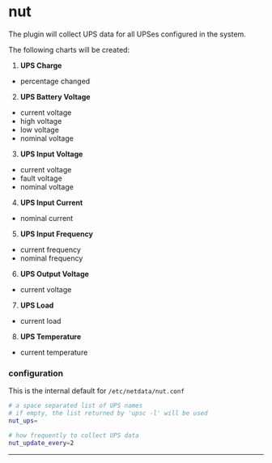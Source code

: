 # nut

The plugin will collect UPS data for all UPSes configured in the system.

The following charts will be created:

1. **UPS Charge**

 * percentage changed

2. **UPS Battery Voltage**

 * current voltage
 * high voltage
 * low voltage
 * nominal voltage

3. **UPS Input Voltage**

 * current voltage
 * fault voltage
 * nominal voltage

4. **UPS Input Current**

 * nominal current

5. **UPS Input Frequency**

 * current frequency
 * nominal frequency

6. **UPS Output Voltage**

 * current voltage

7. **UPS Load**

 * current load

8. **UPS Temperature**

 * current temperature


### configuration

This is the internal default for `/etc/netdata/nut.conf`

```sh
# a space separated list of UPS names
# if empty, the list returned by 'upsc -l' will be used
nut_ups=

# how frequently to collect UPS data
nut_update_every=2
```

---
